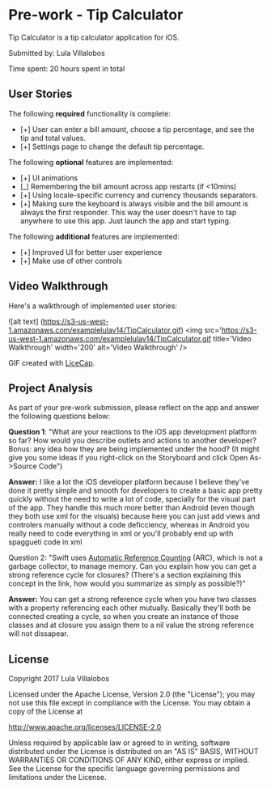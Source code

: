 # Pre-work - Tip Calculator

Tip Calculator is a tip calculator application for iOS.

Submitted by: Lula Villalobos

Time spent: 20 hours spent in total

## User Stories

The following **required** functionality is complete:

* [+] User can enter a bill amount, choose a tip percentage, and see the tip and total values.
* [+] Settings page to change the default tip percentage.

The following **optional** features are implemented:
* [+] UI animations
* [_] Remembering the bill amount across app restarts (if <10mins)
* [+] Using locale-specific currency and currency thousands separators.
* [+] Making sure the keyboard is always visible and the bill amount is always the first responder. This way the user doesn't have to tap anywhere to use this app. Just launch the app and start typing.

The following **additional** features are implemented:

- [+] Improved UI for better user experience
- [+] Make use of other controls


## Video Walkthrough 

Here's a walkthrough of implemented user stories:

![alt text] (https://s3-us-west-1.amazonaws.com/examplelulav14/TipCalculator.gif)
<img src='https://s3-us-west-1.amazonaws.com/examplelulav14/TipCalculator.gif title='Video Walkthrough' width='200' alt='Video Walkthrough' />

GIF created with [LiceCap](http://www.cockos.com/licecap/).

## Project Analysis

As part of your pre-work submission, please reflect on the app and answer the following questions below:

**Question 1**: "What are your reactions to the iOS app development platform so far? How would you describe outlets and actions to another developer? Bonus: any idea how they are being implemented under the hood? (It might give you some ideas if you right-click on the Storyboard and click Open As->Source Code")

**Answer:** I like a lot the iOS developer platform because I believe they've done it pretty simple and smooth for developers to create a basic app pretty quickly without the need to write a lot of code, specially for the visual part of the app. They handle this much more better than Android (even though they both use xml for the visuals) because here you can just add views and controlers manually without a code deficciency, whereas in Android you really need to code everything in xml or you'll probably end up with spaggueti code in xml 

Question 2: "Swift uses [Automatic Reference Counting](https://developer.apple.com/library/content/documentation/Swift/Conceptual/Swift_Programming_Language/AutomaticReferenceCounting.html#//apple_ref/doc/uid/TP40014097-CH20-ID49) (ARC), which is not a garbage collector, to manage memory. Can you explain how you can get a strong reference cycle for closures? (There's a section explaining this concept in the link, how would you summarize as simply as possible?)"

**Answer:** You can get a strong reference cycle when you have two classes with a property referencing each other mutually. Basically they'll both be connected creating a cycle, so when you create an instance of those classes and at closure you assign them to a nil value the strong reference will not dissapear.   


## License

Copyright 2017 Lula Villalobos

Licensed under the Apache License, Version 2.0 (the "License");
you may not use this file except in compliance with the License.
You may obtain a copy of the License at

http://www.apache.org/licenses/LICENSE-2.0

Unless required by applicable law or agreed to in writing, software
distributed under the License is distributed on an "AS IS" BASIS,
WITHOUT WARRANTIES OR CONDITIONS OF ANY KIND, either express or implied.
See the License for the specific language governing permissions and
limitations under the License.
